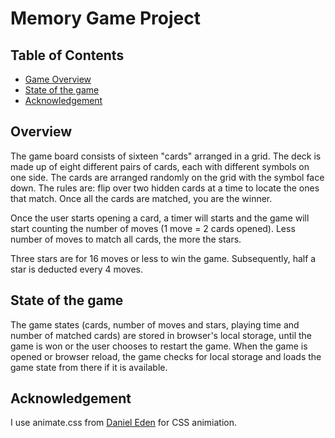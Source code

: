 # Memory Game Project

## Table of Contents

- [Game Overview](#overview)
- [State of the game](#state-of-the-game)
- [Acknowledgement](#acknowledgement)

## Overview

The game board consists of sixteen "cards" arranged in a grid. The deck is made up of eight different pairs of cards, each with different symbols on one side. The cards are arranged randomly on the grid with the symbol face down. The rules are: flip over two hidden cards at a time to locate the ones that match. Once all the cards are matched, you are the winner.

Once the user starts opening a card, a timer will starts and the game will start counting the number of moves (1 move = 2 cards opened). Less number of moves to match all cards, the more the stars.

Three stars are for 16 moves or less to win the game. Subsequently, half a star is deducted every 4 moves.

## State of the game

The game states (cards, number of moves and stars, playing time and number of matched cards) are stored in browser's local storage, until the game is won or the user chooses to restart the game. When the game is opened or browser reload, the game checks for local storage and loads the game state from there if it is available.

## Acknowledgement

I use animate.css from [Daniel Eden](https://daneden.github.io/animate.css/) for CSS animiation.
